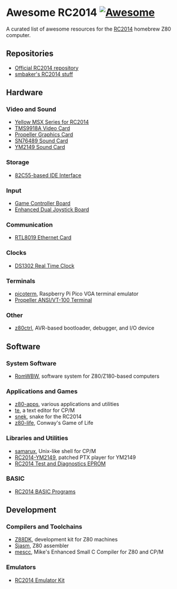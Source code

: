# Awesome RC2014 [![Awesome](https://cdn.rawgit.com/sindresorhus/awesome/d7305f38d29fed78fa85652e3a63e154dd8e8829/media/badge.svg)](https://github.com/sindresorhus/awesome)

A curated list of awesome resources for the [RC2014](https://rc2014.co.uk/) homebrew Z80 computer.

## Repositories
- [Official RC2014 repository](https://github.com/RC2014Z80/RC2014)
- [smbaker's RC2014 stuff](https://github.com/sbelectronics/rc2014)

## Hardware

### Video and Sound
- [Yellow MSX Series for RC2014](https://github.com/vipoo/yellow-msx-series-for-rc2014)
- [TMS9918A Video Card](https://github.com/jblang/TMS9918A)
- [Propeller Graphics Card](https://github.com/maccasoft/propeller-graphics-card)
- [SN76489 Sound Card](https://github.com/jblang/SN76489)
- [YM2149 Sound Card](https://github.com/electrified/rc2014-ym2149)

### Storage
- [82C55-based IDE Interface](https://github.com/electrified/rc2014-82c55-ide)

### Input
- [Game Controller Board](https://github.com/jblang/GameController)
- [Enhanced Dual Joystick Board](https://github.com/maccasoft/enhanced-dual-joystick)

### Communication
- [RTL8019 Ethernet Card](https://github.com/Manawyrm/RC2014-Ethernet)

### Clocks
- [DS1302 Real Time Clock](https://github.com/electrified/rc2014-ds1302-rtc)

### Terminals
- [picoterm](https://github.com/RC2014Z80/picoterm), Raspberry Pi Pico VGA terminal emulator
- [Propeller ANSI/VT-100 Terminal](https://github.com/maccasoft/propeller-vt100-terminal)

### Other
- [z80ctrl](https://github.com/jblang/z80ctrl), AVR-based bootloader, debugger, and I/O device

## Software

### System Software
- [RomWBW](https://github.com/wwarthen/RomWBW), software system for Z80/Z180-based computers

### Applications and Games
- [z80-apps](https://github.com/maccasoft/z80-apps), various applications and utilities
- [te](https://github.com/MiguelVis/te), a text editor for CP/M
- [snek](https://github.com/blaknite/snek), snake for the RC2014
- [z80-life](https://github.com/ncot-tech/z80-life), Conway's Game of Life

### Libraries and Utilities
- [samarux](https://github.com/MiguelVis/samarux), Unix-like shell for CP/M
- [RC2014-YM2149](https://github.com/MMaciocia/RC2014-YM2149), patched PTX player for YM2149
- [RC2014 Test and Diagnostics EPROM](https://github.com/anachrocomputer/RC2014tester)

### BASIC
- [RC2014 BASIC Programs](https://github.com/RC2014Z80/RC2014-BASIC-Programs)

## Development

### Compilers and Toolchains
- [Z88DK](https://github.com/z88dk/z88dk), development kit for Z80 machines
- [Sjasm](https://github.com/Konamiman/Sjasm), Z80 assembler
- [mescc](https://github.com/MiguelVis/mescc), Mike's Enhanced Small C Compiler for Z80 and CP/M

### Emulators
- [RC2014 Emulator Kit](https://github.com/EtchedPixels/RC2014)
